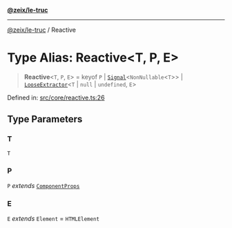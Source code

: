 [**@zeix/le-truc**](../README.md)

---

[@zeix/le-truc](../globals.md) / Reactive

# Type Alias: Reactive\<T, P, E\>

> **Reactive**\<`T`, `P`, `E`\> = keyof `P` \| [`Signal`](Signal.md)\<`NonNullable`\<`T`\>\> \| [`LooseExtractor`](LooseExtractor.md)\<`T` \| `null` \| `undefined`, `E`\>

Defined in: [src/core/reactive.ts:26](https://github.com/zeixcom/le-truc/blob/a2e3a5bb1b7ab9e964c80c41c9edbb895cf2ce79/src/core/reactive.ts#L26)

## Type Parameters

### T

`T`

### P

`P` _extends_ [`ComponentProps`](ComponentProps.md)

### E

`E` _extends_ `Element` = `HTMLElement`
